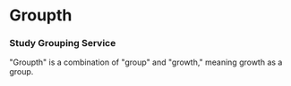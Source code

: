# Groupth

### Study Grouping Service

"Groupth" is a combination of "group" and "growth," meaning growth as a group. 
